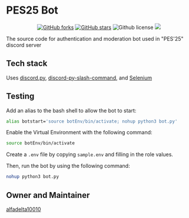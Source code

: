 # PES25 Bot

<p align="center">
    <a href="https://github.com/alfadelta10010/pesu-bot-2025/issues" alt="issues">
    <img alt="GitHub forks" src="https://img.shields.io/github/issues/alfadelta10010/pesu-bot-2025"></a>
    <a href="https://github.com/alfadelta10010/pesu-bot-2025/stargazers" alt="Stars">
    <img alt="GitHub stars" src="https://img.shields.io/github/stars/alfadelta10010/pesu-bot-2025"></a>
    <img alt="Github license" src="https://img.shields.io/github/license/alfadelta10010/pesu-bot-2025"></a>
    <a href="https://github.com/alfadelta10010/pesu-bot-2025/contributors" alt="Contributors">
    <img src="https://img.shields.io/github/contributors/alfadelta10010/pesu-bot-2025"/></a>
</p>

The source code for authentication and moderation bot used in "PES'25" discord server

## Tech stack

Uses [discord.py](https://github.com/Rapptz/discord.py), [discord-py-slash-command](https://pypi.org/project/discord-py-slash-command/), and [Selenium](https://pypi.org/project/selenium/)

## Testing

Add an alias to the bash shell to allow the bot to start:

```bash
alias botstart='source botEnv/bin/activate; nohup python3 bot.py'
```

Enable the Virtual Environment with the following command:

```bash
source botEnv/bin/activate
```

Create a `.env` file by copying `sample.env` and filling in the role values.

Then, run the bot by using the following command:

```bash
nohup python3 bot.py
```

## Owner and Maintainer

[alfadelta10010](https://github.com/alfadelta10010)
